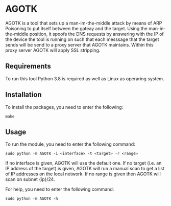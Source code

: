 # AGOTK
AGOTK is a tool that sets up a man-im-the-middle attack by means of ARP Poisoning to put itself between the gateay and the target. Using the man-in-the-middle position, it spoofs the DNS requests by answering with the IP of the device the tool is running on such that each messsage that the target sends will be send to a proxy server that AGOTK maintains. Within this proxy server AGOTK will apply SSL stripping.

## Requirements
To run this tool Python 3.8 is required as well as Linux as operaring system.

## Installation
To install the packages, you need to enter the following:

```make```

## Usage
To run the module, you need to enter the following command:

```sudo python -m AGOTK -i <interface> -t <target> -r <range>```

If no interface is given, AGOTK will use the default one. If no target (i.e. an IP address of the target) is given, AGOTK will run a manual scan to get a list of IP addresses on the local network. If no range is given then AGOTK will scan on subnet {ip}/24.

For help, you need to enter the following command:

```sudo python -m AGOTK -h```